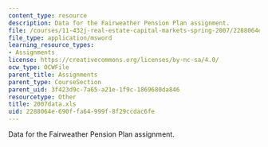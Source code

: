 ```yaml
---
content_type: resource
description: Data for the Fairweather Pension Plan assignment.
file: /courses/11-432j-real-estate-capital-markets-spring-2007/2288064e690ffa64999f8f29ccdac6fe_2007data.xls
file_type: application/msword
learning_resource_types:
- Assignments
license: https://creativecommons.org/licenses/by-nc-sa/4.0/
ocw_type: OCWFile
parent_title: Assignments
parent_type: CourseSection
parent_uid: 3f423d9c-7a65-a21e-1f9c-1869680da846
resourcetype: Other
title: 2007data.xls
uid: 2288064e-690f-fa64-999f-8f29ccdac6fe
---
```

Data for the Fairweather Pension Plan assignment.